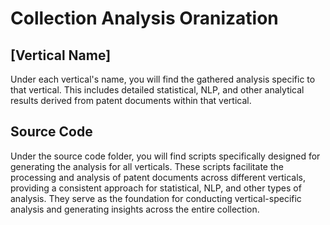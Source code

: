 # Collection Analysis Oranization

## [Vertical Name] 
Under each vertical's name, you will find the gathered analysis specific to that vertical. This includes detailed statistical, NLP, and other analytical results derived from patent documents within that vertical. 

## Source Code
Under the source code folder, you will find scripts specifically designed for generating the analysis for all verticals. These scripts facilitate the processing and analysis of patent documents across different verticals, providing a consistent approach for statistical, NLP, and other types of analysis. They serve as the foundation for conducting vertical-specific analysis and generating insights across the entire collection.
